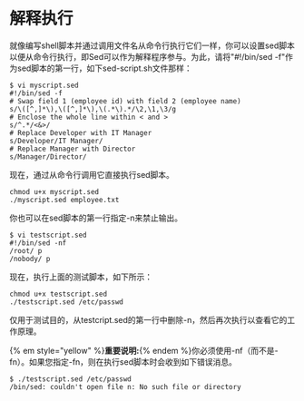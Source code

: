 # 解释执行

就像编写shell脚本并通过调用文件名从命令行执行它们一样，你可以设置sed脚本以便从命令行执行，即Sed可以作为解释程序参与。为此，请将"#!/bin/sed -f"作为sed脚本的第一行，如下sed-script.sh文件那样：

```
$ vi myscript.sed
#!/bin/sed -f
# Swap field 1 (employee id) with field 2 (employee name)
s/\([^,]*\),\([^,]*\),\(.*\).*/\2,\1,\3/g
# Enclose the whole line within < and >
s/^.*/<&>/
# Replace Developer with IT Manager
s/Developer/IT Manager/
# Replace Manager with Director
s/Manager/Director/
```

现在，通过从命令行调用它直接执行sed脚本。

```
chmod u+x myscript.sed
./myscript.sed employee.txt
```

你也可以在sed脚本的第一行指定-n来禁止输出。

```
$ vi testscript.sed
#!/bin/sed -nf
/root/ p
/nobody/ p
```

现在，执行上面的测试脚本，如下所示：

```
chmod u+x testscript.sed
./testscript.sed /etc/passwd
```

仅用于测试目的，从testcript.sed的第一行中删除-n，然后再次执行以查看它的工作原理。

{% em style="yellow" %}__重要说明:__{% endem %}你必须使用-nf（而不是-fn）。如果您指定-fn，则在执行sed脚本时会收到如下错误消息。

```
$ ./testscript.sed /etc/passwd
/bin/sed: couldn't open file n: No such file or directory
```



